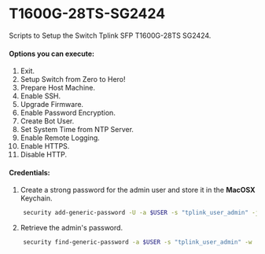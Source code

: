 # T1600G-28TS-SG2424
Scripts to Setup the Switch Tplink SFP T1600G-28TS SG2424.

#### Options you can execute:
1. Exit.
2. Setup Switch from Zero to Hero!
3. Prepare Host Machine.
4. Enable SSH.
5. Upgrade Firmware.
6. Enable Password Encryption.
7. Create Bot User.
8. Set System Time from NTP Server.
9. Enable Remote Logging.
10. Enable HTTPS.
11. Disable HTTP.

#### Credentials:
1. Create a strong password for the admin user and store it in the **MacOSX** Keychain.
```bash
    security add-generic-password -U -a $USER -s "tplink_user_admin" -j "Password for the admin user in the TP-Link Switch." -w $(openssl rand -base64 32 | colrm 33)
```    

2. Retrieve the admin's password.
```bash
    security find-generic-password -a $USER -s "tplink_user_admin" -w | pbcopy
```

